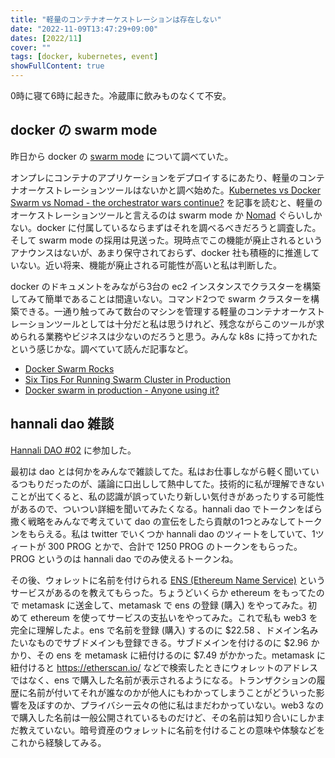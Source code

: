 ```yaml
---
title: "軽量のコンテナオーケストレーションは存在しない"
date: "2022-11-09T13:47:29+09:00"
dates: [2022/11]
cover: ""
tags: [docker, kubernetes, event]
showFullContent: true
---
```


0時に寝て6時に起きた。冷蔵庫に飲みものなくて不安。

## docker の swarm mode

昨日から docker の [swarm mode](https://docs.docker.com/engine/swarm/) について調べていた。

オンプレにコンテナのアプリケーションをデプロイするにあたり、軽量のコンテナオーケストレーションツールはないかと調べ始めた。[Kubernetes vs Docker Swarm vs Nomad - the orchestrator wars continue?](https://www.portainer.io/blog/orchestrator-wars-continue) を記事を読むと、軽量のオーケストレーションツールと言えるのは swarm mode か [Nomad](https://www.nomadproject.io/) ぐらいしかない。docker に付属しているならまずはそれを調べるべきだろうと調査した。そして swarm mode の採用は見送った。現時点でこの機能が廃止されるというアナウンスはないが、あまり保守されておらず、docker 社も積極的に推進していない。近い将来、機能が廃止される可能性が高いと私は判断した。

docker のドキュメントをみながら3台の ec2 インスタンスでクラスターを構築してみて簡単であることは間違いない。コマンド2つで swarm クラスターを構築できる。一通り触ってみて数台のマシンを管理する軽量のコンテナオーケストレーションツールとしては十分だと私は思うけれど、残念ながらこのツールが求められる業務やビジネスは少ないのだろうと思う。みんな k8s に持ってかれたという感じかな。調べていて読んだ記事など。

* [Docker Swarm Rocks](https://dockerswarm.rocks/)
* [Six Tips For Running Swarm Cluster in Production](https://levelup.gitconnected.com/six-tips-for-running-swarm-cluster-in-production-e0f2ef367694)
* [Docker swarm in production - Anyone using it?](https://www.reddit.com/r/docker/comments/936924/docker_swarm_in_production_anyone_using_it/)

## hannali dao 雑談

[Hannali DAO #02](https://hannari-python.connpass.com/event/265098/) に参加した。

最初は dao とは何かをみんなで雑談してた。私はお仕事しながら軽く聞いているつもりだったのが、議論に口出しして熱中してた。技術的に私が理解できないことが出てくると、私の認識が誤っていたり新しい気付きがあったりする可能性があるので、ついつい詳細を聞いてみたくなる。hannali dao でトークンをばら撒く戦略をみんなで考えていて dao の宣伝をしたら貢献の1つとみなしてトークンをもらえる。私は twitter でいくつか hannali dao のツィートをしていて、1ツィートが 300 PROG とかで、合計で 1250 PROG のトークンをもらった。PROG というのは hannali dao でのみ使えるトークンね。

その後、ウォレットに名前を付けられる [ENS (Ethereum Name Service)](https://ens.domains/ja/) というサービスがあるのを教えてもらった。ちょうどいくらか ethereum をもってたので metamask に送金して、metamask で ens の登録 (購入) をやってみた。初めて ethereum を使ってサービスの支払いをやってみた。これで私も web3 を完全に理解したよ。ens で名前を登録 (購入) するのに $22.58 、ドメイン名みたいなものでサブドメインも登録できる。サブドメインを付けるのに $2.96 かかり、その ens を metamask に紐付けるのに $7.49 がかかった。metamask に紐付けると https://etherscan.io/ などで検索したときにウォレットのアドレスではなく、ens で購入した名前が表示されるようになる。トランザクションの履歴に名前が付いてそれが誰なのかが他人にもわかってしまうことがどういった影響を及ぼすのか、プライバシー云々の他に私はまだわかっていない。web3 なので購入した名前は一般公開されているものだけど、その名前は知り合いにしかまだ教えていない。暗号資産のウォレットに名前を付けることの意味や体験などをこれから経験してみる。
